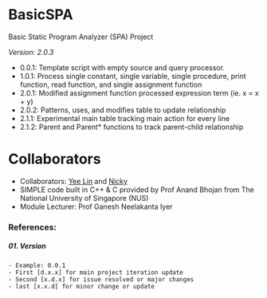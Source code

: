# BasicSPA
Basic Static Program Analyzer (SPA) Project

<i>Version: 2.0.3</i>
- 0.0.1: Template script with empty source and query processor.
- 1.0.1: Process single constant, single variable, single procedure, print function, read function, and single assignment function
- 2.0.1: Modified assignment function processed expression term (ie. x = x + y) 
- 2.0.2: Patterns, uses, and modifies table to update relationship
- 2.1.1: Experimental main table tracking main action for every line
- 2.1.2: Parent and Parent* functions to track parent-child relationship 

# Collaborators
- Collaborators: [Yee Lin](https://github.com/echuayl) and [Nicky](https://github.com/ahjimomo)
- SIMPLE code built in C++ & C provided by Prof Anand Bhojan from The National University of Singapore (NUS)
- Module Lecturer: Prof Ganesh Neelakanta Iyer


### References:
##### 01. Version
    - Example: 0.0.1
    - First [d.x.x] for main project iteration update
    - Second [x.d.x] for issue resolved or major changes
    - last [x.x.d] for minor change or update
